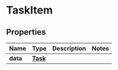 
# TaskItem

## Properties
Name | Type | Description | Notes
------------ | ------------- | ------------- | -------------
**data** | [**Task**](Task.md) |  | 



